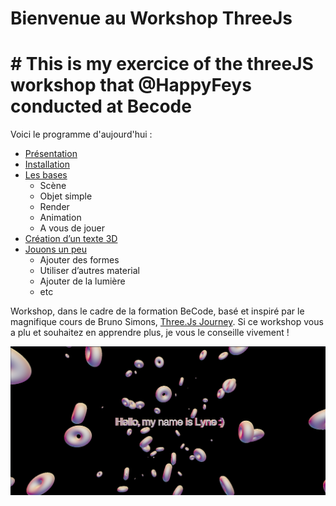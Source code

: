 # Bienvenue au Workshop ThreeJs

# # This is my exercice of the threeJS workshop that @HappyFeys conducted at Becode 

Voici le programme d'aujourd'hui : 

- [Présentation](./creationInstallation.md)
- [Installation](./creationInstallation.md)
- [Les bases](./base.md)
    - Scène
    - Objet simple
    - Render
    - Animation
    - A vous de jouer
- [Création d’un texte 3D](./text3D.md)
- [Jouons un peu](./lefun.md)
    - Ajouter des formes
    - Utiliser d’autres material
    - Ajouter de la lumière
    - etc


Workshop, dans le cadre de la formation BeCode, basé et inspiré par le magnifique cours de Bruno Simons, [Three.Js Journey](https://threejs-journey.com/).
Si ce workshop vous a plu et souhaitez en apprendre plus, je vous le conseille vivement !

![App Screenshot](project.png)
